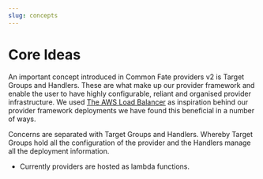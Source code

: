 ```yaml
---
slug: concepts
---
```


# Core Ideas

An important concept introduced in Common Fate providers v2 is Target Groups and Handlers. These are what make up our provider framework and enable the user to have highly configurable, reliant and organised provider infrastructure. 
We used [The AWS Load Balancer](https://aws.amazon.com/elasticloadbalancing/) as inspiration behind our provider framework deployments we have found this beneficial in a number of ways. 

Concerns are separated with Target Groups and Handlers. Whereby Target Groups hold all the configuration of the provider and the Handlers manage all the deployment information.
- Currently providers are hosted as lambda functions.

